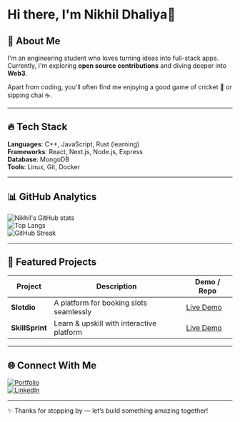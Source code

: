 # Hi there, I'm Nikhil Dhaliya👋

## 🚀 About Me  
I'm an engineering student who loves turning ideas into full-stack apps.  
Currently, I'm exploring **open source contributions** and diving deeper into **Web3**.  

Apart from coding, you'll often find me enjoying a good game of cricket 🏏 or sipping chai ☕.  

---

## 🔥 Tech Stack  
**Languages**: C++, JavaScript, Rust (learning)  
**Frameworks**: React, Next.js, Node.js, Express  
**Database**: MongoDB  
**Tools**: Linux, Git, Docker  

---

## 📊 GitHub Analytics  
![Nikhil's GitHub stats](https://github-readme-stats.vercel.app/api?username=NikhilDhaliya&show_icons=true&theme=radical)  
![Top Langs](https://github-readme-stats.vercel.app/api/top-langs/?username=NikhilDhaliya&layout=compact&theme=radical)  
![GitHub Streak](https://streak-stats.demolab.com/?user=NikhilDhaliya&theme=radical)  

---

## 🌟 Featured Projects  

| Project | Description | Demo / Repo |
|---------|-------------|-------------|
| **Slotdio** | A platform for booking slots seamlessly | [Live Demo](https://slotdio.vercel.app) |
| **SkillSprint** | Learn & upskill with interactive platform | [Live Demo](https://skillsprint-frontend-hmxp.onrender.com) |

---

## 🌐 Connect With Me  
[![Portfolio](https://img.shields.io/badge/Portfolio-Visit-000?style=for-the-badge&logo=vercel)](https://nikhildhaliya.onrender.com)  
[![LinkedIn](https://img.shields.io/badge/LinkedIn-Connect-blue?style=for-the-badge&logo=linkedin)](https://www.linkedin.com/in/nikhil-dhaliya-798071295/)  

---

✨ Thanks for stopping by — let’s build something amazing together!  
